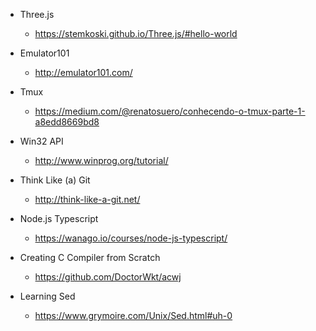 * Three.js
  * https://stemkoski.github.io/Three.js/#hello-world

* Emulator101
  * http://emulator101.com/

* Tmux
  * https://medium.com/@renatosuero/conhecendo-o-tmux-parte-1-a8edd8669bd8

* Win32 API
  * http://www.winprog.org/tutorial/

* Think Like (a) Git
  * http://think-like-a-git.net/

* Node.js Typescript
  * https://wanago.io/courses/node-js-typescript/

* Creating C Compiler from Scratch
  * https://github.com/DoctorWkt/acwj

* Learning Sed
  * https://www.grymoire.com/Unix/Sed.html#uh-0
